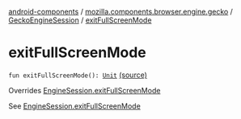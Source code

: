 [android-components](../../index.md) / [mozilla.components.browser.engine.gecko](../index.md) / [GeckoEngineSession](index.md) / [exitFullScreenMode](./exit-full-screen-mode.md)

# exitFullScreenMode

`fun exitFullScreenMode(): `[`Unit`](https://kotlinlang.org/api/latest/jvm/stdlib/kotlin/-unit/index.html) [(source)](https://github.com/mozilla-mobile/android-components/blob/master/components/browser/engine-gecko-beta/src/main/java/mozilla/components/browser/engine/gecko/GeckoEngineSession.kt#L294)

Overrides [EngineSession.exitFullScreenMode](../../mozilla.components.concept.engine/-engine-session/exit-full-screen-mode.md)

See [EngineSession.exitFullScreenMode](../../mozilla.components.concept.engine/-engine-session/exit-full-screen-mode.md)


